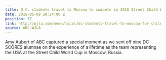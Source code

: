 ```yaml
---
title: D.C. students travel to Moscow to compete in 2018 Street Child World Cup
date: 2018-05-09 20:24:00 Z
position: 37
link: http://wjla.com/news/local/dc-students-travel-to-moscow-for-child-world-cup
source: ABC-WJLA
---
```


Amy Aubert of ABC captured a special moment as we sent off nine DC SCORES alumnae on the experience of a lifetime as the team representing the USA at the Street Child World Cup in Moscow, Russia. 